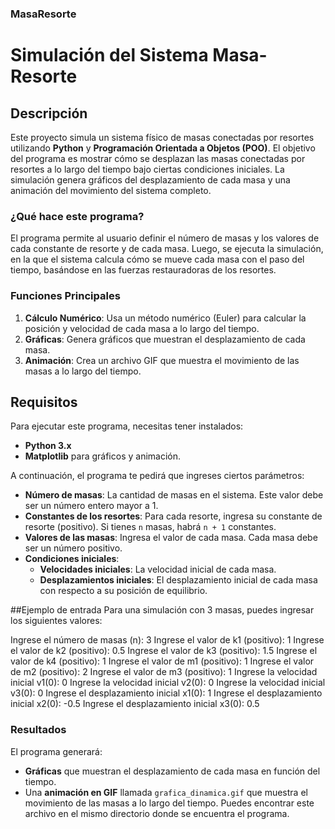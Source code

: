 ### MasaResorte


# Simulación del Sistema Masa-Resorte

## Descripción
Este proyecto simula un sistema físico de masas conectadas por resortes utilizando **Python** y **Programación Orientada a Objetos (POO)**. El objetivo del programa es mostrar cómo se desplazan las masas conectadas por resortes a lo largo del tiempo bajo ciertas condiciones iniciales. La simulación genera gráficos del desplazamiento de cada masa y una animación del movimiento del sistema completo.

### ¿Qué hace este programa?
El programa permite al usuario definir el número de masas y los valores de cada constante de resorte y de cada masa. Luego, se ejecuta la simulación, en la que el sistema calcula cómo se mueve cada masa con el paso del tiempo, basándose en las fuerzas restauradoras de los resortes. 

### Funciones Principales
1. **Cálculo Numérico**: Usa un método numérico (Euler) para calcular la posición y velocidad de cada masa a lo largo del tiempo.
2. **Gráficas**: Genera gráficos que muestran el desplazamiento de cada masa.
3. **Animación**: Crea un archivo GIF que muestra el movimiento de las masas a lo largo del tiempo.

## Requisitos
Para ejecutar este programa, necesitas tener instalados:
- **Python 3.x**
- **Matplotlib** para gráficos y animación.

A continuación, el programa te pedirá que ingreses ciertos parámetros:

- **Número de masas**: La cantidad de masas en el sistema. Este valor debe ser un número entero mayor a 1.
- **Constantes de los resortes**: Para cada resorte, ingresa su constante de resorte (positivo). Si tienes `n` masas, habrá `n + 1` constantes.
- **Valores de las masas**: Ingresa el valor de cada masa. Cada masa debe ser un número positivo.
- **Condiciones iniciales**:
  - **Velocidades iniciales**: La velocidad inicial de cada masa.
  - **Desplazamientos iniciales**: El desplazamiento inicial de cada masa con respecto a su posición de equilibrio.

##Ejemplo de entrada
Para una simulación con 3 masas, puedes ingresar los siguientes valores:

Ingrese el número de masas (n): 3
Ingrese el valor de k1 (positivo): 1
Ingrese el valor de k2 (positivo): 0.5
Ingrese el valor de k3 (positivo): 1.5
Ingrese el valor de k4 (positivo): 1
Ingrese el valor de m1 (positivo): 1
Ingrese el valor de m2 (positivo): 2
Ingrese el valor de m3 (positivo): 1
Ingrese la velocidad inicial v1(0): 0
Ingrese la velocidad inicial v2(0): 0
Ingrese la velocidad inicial v3(0): 0
Ingrese el desplazamiento inicial x1(0): 1
Ingrese el desplazamiento inicial x2(0): -0.5
Ingrese el desplazamiento inicial x3(0): 0.5

### Resultados
El programa generará:

- **Gráficas** que muestran el desplazamiento de cada masa en función del tiempo.
- Una **animación en GIF** llamada `grafica_dinamica.gif` que muestra el movimiento de las masas a lo largo del tiempo. Puedes encontrar este archivo en el mismo directorio donde se encuentra el programa.






